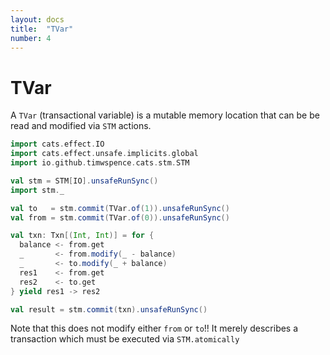 ```yaml
---
layout: docs
title:  "TVar"
number: 4
---
```


# TVar

A `TVar` (transactional variable) is a mutable memory location that can be be
read and modified via `STM` actions.

```scala mdoc
import cats.effect.IO
import cats.effect.unsafe.implicits.global
import io.github.timwspence.cats.stm.STM

val stm = STM[IO].unsafeRunSync()
import stm._

val to   = stm.commit(TVar.of(1)).unsafeRunSync()
val from = stm.commit(TVar.of(0)).unsafeRunSync()

val txn: Txn[(Int, Int)] = for {
  balance <- from.get
  _       <- from.modify(_ - balance)
  _       <- to.modify(_ + balance)
  res1    <- from.get
  res2    <- to.get
} yield res1 -> res2

val result = stm.commit(txn).unsafeRunSync()
```

Note that this does not modify either `from` or `to`!! It merely describes a
transaction which must be executed via `STM.atomically`
